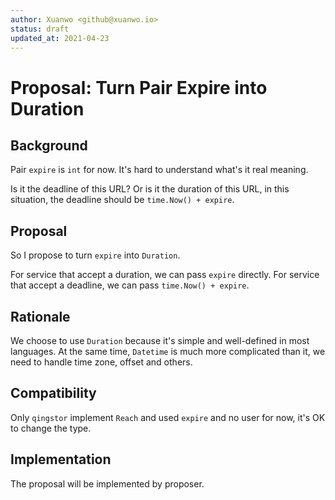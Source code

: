 ```yaml
---
author: Xuanwo <github@xuanwo.io>
status: draft
updated_at: 2021-04-23
---
```


# Proposal: Turn Pair Expire into Duration

## Background

Pair `expire` is `int` for now. It's hard to understand what's it real meaning.

Is it the deadline of this URL? Or is it the duration of this URL, in this situation, the deadline should be `time.Now() + expire`. 

## Proposal

So I propose to turn `expire` into `Duration`.

For service that accept a duration, we can pass `expire` directly.
For service that accept a deadline, we can pass `time.Now() + expire`.

## Rationale

We choose to use `Duration` because it's simple and well-defined in most languages. At the same time, `Datetime` is much more complicated than it, we need to handle time zone, offset and others.

## Compatibility

Only `qingstor` implement `Reach` and used `expire` and no user for now, it's OK to change the type.

## Implementation

The proposal will be implemented by proposer.
